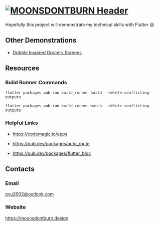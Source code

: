 # [![MOONSDONTBURN Header](https://i.imgur.com/1QHjcUZ.png)](https://moonsdontburn.design/)


Hopefully this project will demonstrate my technical skills with Flutter 😃

## Other Demonstrations

* [Dribble Inspired Grocery Screens](https://github.com/GhostWalker562/grocery-screens)

## Resources

### Build Runner Commands

`flutter packages pub run build_runner build --delete-conflicting-outputs`

`flutter packages pub run build_runner watch --delete-conflicting-outputs`

### Helpful Links

* https://codemagic.io/apps

* https://pub.dev/packages/auto_route

* https://pub.dev/packages/flutter_bloc

## Contacts

### Email

pvu2002@outlook.com

### Website

https://moonsdontburn.design
